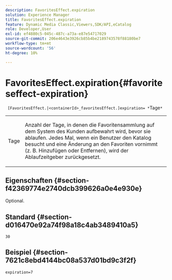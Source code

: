 ```yaml
---
description: FavoritesEffect.expiration
solution: Experience Manager
title: FavoritesEffect.expiration
feature: Dynamic Media Classic,Viewers,SDK/API,eCatalog
role: Developer,User
exl-id: ef4880c5-045c-487c-a73a-e87e54717029
source-git-commit: 206e4643e3926cb85b4be2189743578f88180be7
workflow-type: tm+mt
source-wordcount: '56'
ht-degree: 10%

---
```


# FavoritesEffect.expiration{#favoriteseffect-expiration}

` [FavoritesEffect.|<containerId>_favoritesEffect.]expiration= *`Tage`*`

<table id="table_2B109D2F91E64B5382B31921C3780FA5"> 
 <tbody> 
  <tr> 
   <td colname="col1"> <p><span class="codeph"><span class="varname"> Tage</span></span> </p> </td> 
   <td colname="col2"> <p> Anzahl der Tage, in denen die Favoritensammlung auf dem System des Kunden aufbewahrt wird, bevor sie ablaufen. Jedes Mal, wenn ein Benutzer den Katalog besucht und eine Änderung an den Favoriten vornimmt (z. B. Hinzufügen oder Entfernen), wird der Ablaufzeitgeber zurückgesetzt. </p> </td> 
  </tr> 
 </tbody> 
</table>

## Eigenschaften {#section-f42369774e2740dcb399626a0e4e930e}

Optional.

## Standard {#section-d016470e92a74f98a18c4ab3489410a5}

`30`

## Beispiel {#section-7621c8ebd4144bc08a537d01bd9c3f2f}

`expiration=7`
